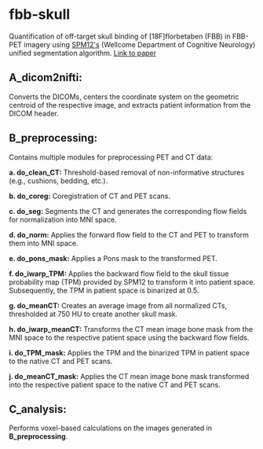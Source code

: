 # fbb-skull
Quantification of off-target skull binding of [18F]florbetaben (FBB) in FBB-PET imagery using [SPM12's](https://www.fil.ion.ucl.ac.uk/spm/software/spm12/) (Wellcome Department of Cognitive Neurology) unified segmentation algorithm. [Link to paper](https://pubmed.ncbi.nlm.nih.gov/38387615/)

## A_dicom2nifti: 
Converts the DICOMs, centers the coordinate system on the geometric centroid of the respective image, and extracts patient information from the DICOM header.

## B_preprocessing:
Contains multiple modules for preprocessing PET and CT data:

**a.    do_clean_CT:** Threshold-based removal of non-informative structures (e.g., cushions, bedding, etc.).

**b.    do_coreg:** Coregistration of CT and PET scans.

**c.    do_seg:** Segments the CT and generates the corresponding flow fields for normalization into MNI space.

**d.    do_norm:** Applies the forward flow field to the CT and PET to transform them into MNI space.

**e.    do_pons_mask:** Applies a Pons mask to the transformed PET.

**f.     do_iwarp_TPM:** Applies the backward flow field to the skull tissue probability map (TPM) provided by SPM12 to transform it into patient space. Subsequently, the TPM in patient space is binarized at 0.5.

**g.    do_meanCT:** Creates an average image from all normalized CTs, thresholded at 750 HU to create another skull mask.

**h.    do_iwarp_meanCT:** Transforms the CT mean image bone mask from the MNI space to the respective patient space using the backward flow fields.

**i.      do_TPM_mask:** Applies the TPM and the binarized TPM in patient space to the native CT and PET scans.

**j.      do_meanCT_mask:** Applies the CT mean image bone mask transformed into the respective patient space to the native CT and PET scans.

## C_analysis:
Performs voxel-based calculations on the images generated in **B_preprocessing**.

